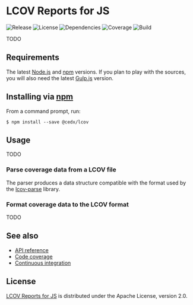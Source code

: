 # LCOV Reports for JS
![Release](https://img.shields.io/npm/v/@cedx/lcov.svg) ![License](https://img.shields.io/badge/license-Apache--2.0-blue.svg) ![Dependencies](https://david-dm.org/cedx/lcov.js.svg) ![Coverage](https://coveralls.io/repos/github/cedx/lcov.js/badge.svg) ![Build](https://travis-ci.org/cedx/lcov.js.svg)

TODO

## Requirements
The latest [Node.js](https://nodejs.org) and [npm](https://www.npmjs.com) versions.
If you plan to play with the sources, you will also need the latest [Gulp.js](http://gulpjs.com) version.

## Installing via [npm](https://www.npmjs.com)
From a command prompt, run:

```shell
$ npm install --save @cedx/lcov
```

## Usage
TODO

### Parse coverage data from a LCOV file
The parser produces a data structure compatible with the format used by the [lcov-parse](https://github.com/davglass/lcov-parse) library.

### Format coverage data to the LCOV format
TODO

## See also
- [API reference](https://cedx.github.io/lcov.js)
- [Code coverage](https://coveralls.io/github/cedx/lcov.js)
- [Continuous integration](https://travis-ci.org/cedx/lcov.js)

## License
[LCOV Reports for JS](https://github.com/cedx/lcov.js) is distributed under the Apache License, version 2.0.
